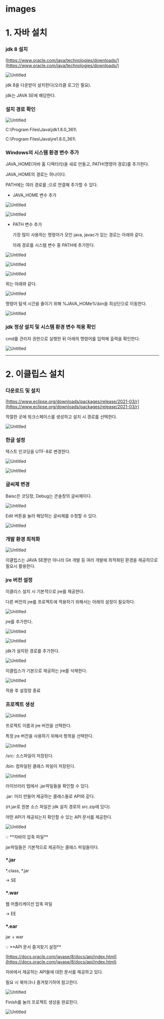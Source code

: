 # images

# 1. 자바 설치

### jdk 8 설치

[https://www.oracle.com/java/technologies/downloads/](https://www.oracle.com/java/technologies/downloads/)

![Untitled](images%20c5449167ef2640808ba7beea05abd7d7/Untitled.png)

jdk 8을 다운받아 설치한다(오라클 로그인 필요).

jdk는 JAVA SE에 해당한다.

### 설치 경로 확인

![Untitled](images%20c5449167ef2640808ba7beea05abd7d7/Untitled%201.png)

C:\Program Files\Java\jdk1.8.0_361\

C:\Program Files\Java\jre1.8.0_361\

### Windows의 시스템 환경 변수 추가

JAVA_HOME(자바 홈 디렉터리)을 새로 만들고, PATH(명령어 경로)를 추가한다.

JAVA_HOME의 경로는 하나이다.

PATH에는 여러 경로를 ;으로 연결해 추가할 수 있다.

- JAVA_HOME 변수 추가

![Untitled](images%20c5449167ef2640808ba7beea05abd7d7/Untitled%202.png)

![Untitled](images%20c5449167ef2640808ba7beea05abd7d7/Untitled%203.png)

- PATH 변수 추가
    
    가장 많이 사용하는 명령어가 모인 java, javac가 있는 경로는 아래와 같다.
    
    아래 경로를 시스템 변수 중 PATH에 추가한다.
    

![Untitled](images%20c5449167ef2640808ba7beea05abd7d7/Untitled%204.png)

![Untitled](images%20c5449167ef2640808ba7beea05abd7d7/Untitled%205.png)

![Untitled](images%20c5449167ef2640808ba7beea05abd7d7/Untitled%206.png)

위는 아래와 같다.

![Untitled](images%20c5449167ef2640808ba7beea05abd7d7/Untitled%207.png)

명령어 탐색 시간을 줄이기 위해 %JAVA_HOMe%\bin을 최상단으로 이동한다.

![Untitled](images%20c5449167ef2640808ba7beea05abd7d7/Untitled%208.png)

### jdk 정상 설치 및 시스템 환경 변수 적용 확인

cmd를 관리자 권한으로 실행한 뒤 아래의 명령어를 입력해 출력을 확인한다.

![Untitled](images%20c5449167ef2640808ba7beea05abd7d7/Untitled%209.png)

---

# 2. 이클립스 설치

### 다운로드 및 설치

[https://www.eclipse.org/downloads/packages/release/2021-03/r](https://www.eclipse.org/downloads/packages/release/2021-03/r)

적절한 곳에 워크스페이스를 생성하고 설치 시 경로를 선택한다.

![Untitled](images%20c5449167ef2640808ba7beea05abd7d7/Untitled%2010.png)

### 한글 설정

텍스트 인코딩을 UTF-8로 변경한다.

![Untitled](images%20c5449167ef2640808ba7beea05abd7d7/Untitled%2011.png)

![Untitled](images%20c5449167ef2640808ba7beea05abd7d7/Untitled%2012.png)

### 글씨체 변경

Baisc은 코딩창, Debug는 콘솔창의 글씨체이다.

![Untitled](images%20c5449167ef2640808ba7beea05abd7d7/Untitled%2013.png)

Edit 버튼을 눌러 해당하는 글씨체를 수정할 수 있다.

![Untitled](images%20c5449167ef2640808ba7beea05abd7d7/Untitled%2014.png)

### 개발 환경 최적화

![Untitled](images%20c5449167ef2640808ba7beea05abd7d7/Untitled%2015.png)

이클립스는 JAVA SE뿐만 아니라 Git 개발 등 여러 개발에 최적화된 환경을 제공하므로 필요시 활용한다.

### jre 버전 설정

이클리스 설치 시 기본적으로 jre를 제공한다.

다른 버전의 jre를 프로젝트에 적용하기 위해서는 아래의 설정이 필요하다.

![Untitled](images%20c5449167ef2640808ba7beea05abd7d7/Untitled%2016.png)

jre를 추가한다.

![Untitled](images%20c5449167ef2640808ba7beea05abd7d7/Untitled%2017.png)

![Untitled](images%20c5449167ef2640808ba7beea05abd7d7/Untitled%2018.png)

jdk가 설치된 경로를 추가한다.

![Untitled](images%20c5449167ef2640808ba7beea05abd7d7/Untitled%2019.png)

이클립스가 기본으로 제공하는 jre를 삭제한다.

![Untitled](images%20c5449167ef2640808ba7beea05abd7d7/Untitled%2020.png)

적용 후 설정창 종료

### 프로젝트 생성

![Untitled](images%20c5449167ef2640808ba7beea05abd7d7/Untitled%2021.png)

프로젝트 이름과 jre 버전을 선택한다.

특정 jre 버전을 사용하기 위해서 항목을 선택한다.

![Untitled](images%20c5449167ef2640808ba7beea05abd7d7/Untitled%2022.png)

/src: 소스파일이 저장된다.

/bin: 컴파일된 클래스 파일이 저장된다.

![Untitled](images%20c5449167ef2640808ba7beea05abd7d7/Untitled%2023.png)

라이브러리 탭에서 .jar파일들을 확인할 수 있다.

.jar: 미리 만들어 제공하는 클래스들로 API와 같다.

(rt.jar로 원본 소스 파일은 jdk 설치 경로의 src.zip에 있다).

어떤 API가 제공되는지 확인할 수 있는 API 문서를 제공한다.

![Untitled](images%20c5449167ef2640808ba7beea05abd7d7/Untitled%2024.png)

<aside>
💡 **자바의 압축 파일**

 jar파일들은 기본적으로 제공하는 클래스 파일들이다.

### *.jar

*.class, *.jar

→ SE

### *.war

웹 어플리케이션 압축 파일

→ EE

### *.ear

jar + war

</aside>

<aside>
💡 **API 문서 즐겨찾기 설정**

[https://docs.oracle.com/javase/8/docs/api/index.html](https://docs.oracle.com/javase/8/docs/api/index.html)

자바에서 제공하는 API들에 대한 문서를 제공하고 있다.

필요 시 북마크나 즐겨찾기하여 참고한다.

![Untitled](images%20c5449167ef2640808ba7beea05abd7d7/Untitled%2025.png)

</aside>

Finish를 눌러 프로젝트 생성을 완료한다.

![Untitled](images%20c5449167ef2640808ba7beea05abd7d7/Untitled%2026.png)